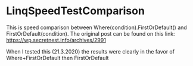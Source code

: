 # LinqSpeedTestComparison
This is speed comparison between Where(condition).FirstOrDefault() and FirstOrDefault(condition). The original post can be found on this link: https://wp.secretnest.info/archives/2991

When I tested this (21.3.2020) the results were clearly in the favor of Where+FirstOrDefault then FirstOrDefault
